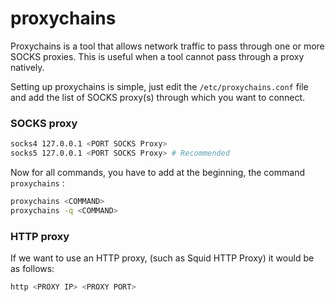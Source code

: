# proxychains

Proxychains is a tool that allows network traffic to pass through one or more SOCKS proxies. This is useful when a tool cannot pass through a proxy natively.

Setting up proxychains is simple, just edit the `/etc/proxychains.conf` file and add the list of SOCKS proxy(s) through which you want to connect.

### SOCKS proxy

```bash
socks4 127.0.0.1 <PORT SOCKS Proxy>
socks5 127.0.0.1 <PORT SOCKS Proxy> # Recommended
```

Now for all commands, you have to add at the beginning, the command `proxychains` :

```bash
proxychains <COMMAND>
proxychains -q <COMMAND>
```

### HTTP proxy

If we want to use an HTTP proxy, (such as Squid HTTP Proxy) it would be as follows:

```bash
http <PROXY IP> <PROXY PORT>
```
